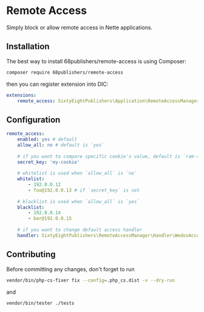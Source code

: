 # Remote Access

Simply block or allow remote access in Nette applications.

## Installation

The best way to install 68publishers/remote-access is using Composer:

```bash
composer require 68publishers/remote-access
```

then you can register extension into DIC:

```yaml
extensions:
    remote_access: SixtyEightPublishers\Application\RemoteAccessManager\DI\RemoteAccessManagerExtension
```

## Configuration

```yaml
remote_access:
    enabled: yes # default
    allow_all: no # default is `yes`
    
    # if you want to compare specific cookie's value, default is `ram-secret-key`. If you want to disable this you can set empty string ''
    secret_key: 'my-cookie'
    
    # whitelist is used when `allow_all` is `no`
    whitelist:
        - 192.0.0.12
        - foo@192.0.0.13 # if `secret_key` is set
    
    # blacklist is used when `allow_all` is `yes`
    blacklist:
    	- 192.0.0.14
    	- bar@192.0.0.15
    
    # if you want to change default access handler
    handler: SixtyEightPublishers\RemoteAccessManager\Handler\WedosAccessHandler
```

## Contributing

Before committing any changes, don't forget to run

```bash
vendor/bin/php-cs-fixer fix --config=.php_cs.dist -v --dry-run
```

and

```bash
vendor/bin/tester ./tests
```
